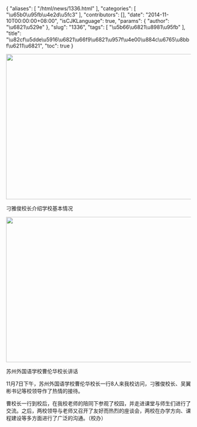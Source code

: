 {
    "aliases": [
        "/html/news/1336.html"
    ],
    "categories": [
        "\u65b0\u95fb\u4e2d\u5fc3"
    ],
    "contributors": [],
    "date": "2014-11-10T00:00:00+08:00",
    "isCJKLanguage": true,
    "params": {
        "author": "\u6821\u529e"
    },
    "slug": "1336",
    "tags": [
        "\u5b66\u6821\u8981\u95fb"
    ],
    "title": "\u82cf\u5dde\u5916\u6821\u66f9\u6821\u957f\u4e00\u884c\u6765\u8bbf\u6211\u6821",
    "toc": true
}


<img
    src="https://cdn.tfls.online/mirror/full/5ddab23870223696afa46ee1a084ab052fb70a29.jpg"
    style="display:block;margin-left:auto;margin-right:auto;"
    decoding="async"
    fetchpriority="auto"
    loading="lazy"
    height="397"
    width="600"
/>




刁雅俊校长介绍学校基本情况




  






<img
    src="https://cdn.tfls.online/mirror/full/0f4f208de0ab95a4eeb2d1f8db6817aef5f7940b.jpg"
    style="display:block;margin-left:auto;margin-right:auto;"
    decoding="async"
    fetchpriority="auto"
    loading="lazy"
    height="397"
    width="600"
/>




苏州外国语学校曹伦华校长讲话  






11月7日下午，苏州外国语学校曹伦华校长一行8人来我校访问，刁雅俊校长、吴翼彬书记等校领导作了热情的接待。




曹校长一行到校后，在我校老师的陪同下参观了校园，并走进课堂与师生们进行了交流。之后，两校领导与老师又召开了友好而热烈的座谈会，两校在办学方向、课程建设等多方面进行了广泛的沟通。（校办）




  





  



